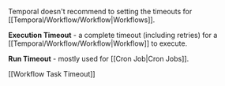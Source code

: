 Temporal doesn't recommend to setting the timeouts for [[Temporal/Workflow/Workflow|Workflows]].

**Execution Timeout** - a complete timeout (including retries) for a [[Temporal/Workflow/Workflow|Workflow]] to execute.

**Run Timeout** - mostly used for [[Cron Job|Cron Jobs]].

[[Workflow Task Timeout]]
